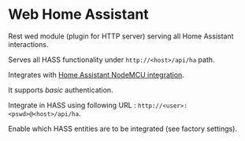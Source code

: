 # Web Home Assistant

Rest wed module (plugin for HTTP server) serving all Home Assistant interactions.

Serves all HASS functionality under `http://<host>/api/ha` path.

Integrates with [Home Assistant NodeMCU integration](https://github.com/fikin/homeassistant-nodemcu).

It supports _basic_ authentication.

Integrate in HASS using following URL : `http://<user>:<pswd>@<host>/api/ha`.

Enable which HASS entities are to be integrated (see factory settings).
